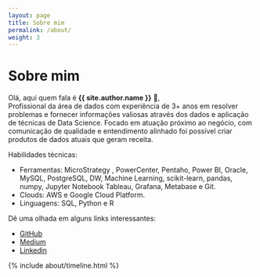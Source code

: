```yaml
---
layout: page
title: Sobre mim
permalink: /about/
weight: 3
---
```


# **Sobre mim**

Olá, aqui quem fala é **{{ site.author.name }}** :wave:,<br>
Profissional da área de dados com experiência de 3+ anos em resolver problemas e fornecer informações valiosas através dos dados e aplicação de técnicas de Data Science. Focado em atuação próximo ao negócio, com comunicação de qualidade e entendimento alinhado foi possível criar produtos de dados atuais que geram receita.

Habilidades técnicas:
- Ferramentas: MicroStrategy , PowerCenter, Pentaho, Power BI, Oracle, MySQL, PostgreSQL, DW, Machine Learning, scikit-learn, pandas, numpy, Jupyter Notebook Tableau, Grafana, Metabase e Git.
- Clouds: AWS e Google Cloud Platform.
- Linguagens: SQL, Python e R

Dê uma olhada em alguns links interessantes:
- <i class="fab fa-github"></i> [GitHub](https://github.com/mathdeoliveira)
- <i class="fab fa-medium"></i> [Medium](https://medium.com/@matheusdeoliveiraalves)
- <i class="fab fa-linkedin"></i> [Linkedin](https://www.linkedin.com/in/matheus-de-oliveira-alves/)

<div class="row">
<!-- {% include about/skills.html title="Programming Skills" source=site.data.programming-skills %} -->
<!-- {% include about/skills.html title="Other Skills" source=site.data.other-skills %} -->
<!-- {% include about/skills.html title="Hobbies" source=site.data.hobbies %} -->
</div>

<div class="row">
{% include about/timeline.html %}
</div>
